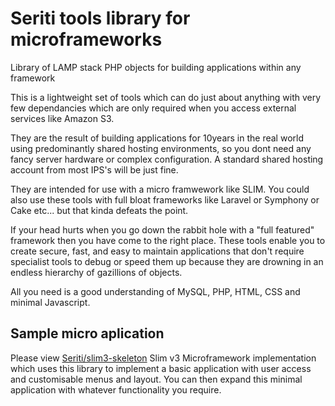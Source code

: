 # Seriti tools library for microframeworks
Library of LAMP stack PHP objects for building applications within any framework

This is a lightweight set of tools which can do just about anything with very few dependancies which are only required  when you access external services like Amazon S3.

They are the result of building applications for 10years in the real world using predominantly shared hosting environments, so you dont need any fancy server hardware or complex configuration. A standard shared hosting account from most IPS's will be just fine.    

They are intended for use with a micro framwework like SLIM. You could also use these tools with full bloat frameworks like Laravel or Symphony or Cake etc... but that kinda defeats the point.

If your head hurts when you go down the rabbit hole with a "full featured" framework then you have come to the right place. These tools enable you to create secure, fast, and easy to maintain applications that don't require specialist tools to debug or speed them up because they are drowning in an endless hierarchy of gazillions of objects.

All you need is a good understanding of MySQL, PHP, HTML, CSS and minimal Javascript. 

## Sample micro aplication

Please view [Seriti/slim3-skeleton](https://github.com/seriti/slim3-skeleton) Slim v3 Microframework implementation which uses this library to implement a basic application with user access and customisable menus and layout. You can then expand this minimal application with whatever functionality you require. 



